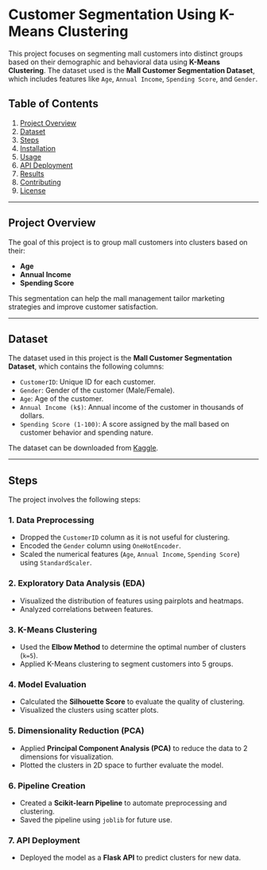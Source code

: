 # Customer Segmentation Using K-Means Clustering

This project focuses on segmenting mall customers into distinct groups based on their demographic and behavioral data using **K-Means Clustering**. The dataset used is the **Mall Customer Segmentation Dataset**, which includes features like `Age`, `Annual Income`, `Spending Score`, and `Gender`.

## Table of Contents
1. [Project Overview](#project-overview)
2. [Dataset](#dataset)
3. [Steps](#steps)
4. [Installation](#installation)
5. [Usage](#usage)
6. [API Deployment](#api-deployment)
7. [Results](#results)
8. [Contributing](#contributing)
9. [License](#license)

---

## Project Overview
The goal of this project is to group mall customers into clusters based on their:
- **Age**
- **Annual Income**
- **Spending Score**

This segmentation can help the mall management tailor marketing strategies and improve customer satisfaction.

---

## Dataset
The dataset used in this project is the **Mall Customer Segmentation Dataset**, which contains the following columns:
- `CustomerID`: Unique ID for each customer.
- `Gender`: Gender of the customer (Male/Female).
- `Age`: Age of the customer.
- `Annual Income (k$)`: Annual income of the customer in thousands of dollars.
- `Spending Score (1-100)`: A score assigned by the mall based on customer behavior and spending nature.

The dataset can be downloaded from [Kaggle](https://www.kaggle.com/vjchoudhary7/customer-segmentation-tutorial-in-python).

---

## Steps
The project involves the following steps:

### 1. Data Preprocessing
- Dropped the `CustomerID` column as it is not useful for clustering.
- Encoded the `Gender` column using `OneHotEncoder`.
- Scaled the numerical features (`Age`, `Annual Income`, `Spending Score`) using `StandardScaler`.

### 2. Exploratory Data Analysis (EDA)
- Visualized the distribution of features using pairplots and heatmaps.
- Analyzed correlations between features.

### 3. K-Means Clustering
- Used the **Elbow Method** to determine the optimal number of clusters (`k=5`).
- Applied K-Means clustering to segment customers into 5 groups.

### 4. Model Evaluation
- Calculated the **Silhouette Score** to evaluate the quality of clustering.
- Visualized the clusters using scatter plots.

### 5. Dimensionality Reduction (PCA)
- Applied **Principal Component Analysis (PCA)** to reduce the data to 2 dimensions for visualization.
- Plotted the clusters in 2D space to further evaluate the model.

### 6. Pipeline Creation
- Created a **Scikit-learn Pipeline** to automate preprocessing and clustering.
- Saved the pipeline using `joblib` for future use.

### 7. API Deployment
- Deployed the model as a **Flask API** to predict clusters for new data.
